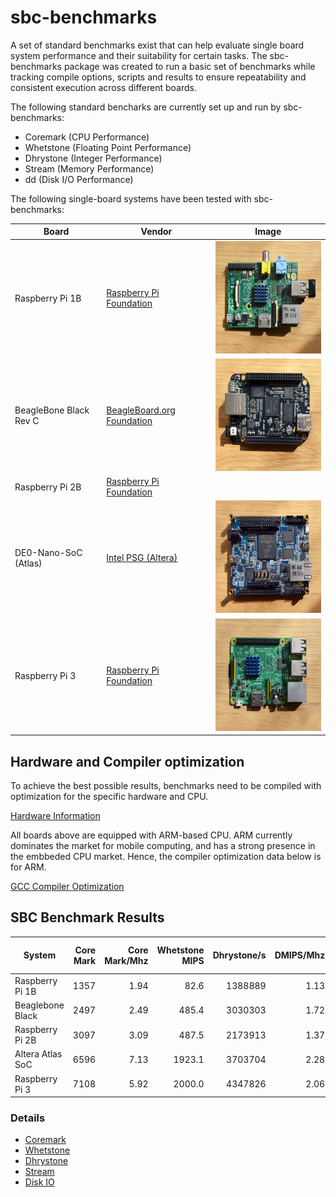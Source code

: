 # sbc-benchmarks

A set of standard benchmarks exist that can help evaluate single board system performance and their suitability for certain tasks. The sbc-benchmarks package was created to run a basic set of benchmarks while tracking compile options, scripts and results to ensure repeatability and consistent execution across different boards.

The following standard bencharks are currently set up and run by sbc-benchmarks:

- Coremark  (CPU Performance)
- Whetstone (Floating Point Performance)
- Dhrystone (Integer Performance)
- Stream    (Memory Performance)
- dd        (Disk I/O Performance)

The following single-board systems have been tested with sbc-benchmarks:

| Board                  | Vendor                    | Image |
|------------------------|---------------------------|-------|
| Raspberry Pi 1B        | <a href="https://www.raspberrypi.org/">Raspberry Pi Foundation</a> | <img src="images/raspi1.png" height="180px" width="240px"> |
| BeagleBone Black Rev C | <a href="https://beagleboard.org/">BeagleBoard.org Foundation</a>  |  <img src="images/bboard.png" height="180px" width="240px"> |
| Raspberry Pi 2B        | <a href="https://www.raspberrypi.org/">Raspberry Pi Foundation</a> | |
| DE0-Nano-SoC (Atlas)   | <a href="https://www.altera.com/">Intel PSG (Altera)</a>           | <img src="images/socfpga.png" height="180px" width="240px"> |
| Raspberry Pi 3         | <a href="https://www.raspberrypi.org/">Raspberry Pi Foundation</a> | <img src="images/raspi3.png" height="180px" width="240px"> |

## Hardware and Compiler optimization

To achieve the best possible results, benchmarks need to be compiled with optimization for the specific hardware and CPU.

[Hardware Information](hw-information.md)

All boards above are equipped with ARM-based CPU. ARM currently dominates the market for mobile computing, and has a strong presence in the embbeded CPU market. Hence, the compiler optimization data below is for ARM.

[GCC Compiler Optimization](gcc-optimization.md)

## SBC Benchmark Results

|System          |Core Mark|Core Mark/Mhz|Whetstone MIPS|Dhrystone/s|DMIPS/Mhz|Stream Copy|Stream Scale|Disk Read MB/s|Disk Write MB/s|
|----------------|-------:|-----------:|-------------:|----------:|--------:|----------:|-----------:|-------------:|--------------:|
|Raspberry Pi 1B |    1357|1.94|82.6|1388889|1.13|770.6|212.3|21.9|10.2|
|Beaglebone Black|    2497|2.49|485.4|3030303|1.72|562.7|429.3|34.8|13.1|
|Raspberry Pi 2B |    3097|3.09|487.5|2173913|1.37|1359.5|1411.6|22.4|22.0|
|Altera Atlas SoC|    6596|7.13|1923.1|3703704|2.28|935.5|1279.6|21.6|21.3|
|Raspberry Pi 3  |    7108|5.92|2000.0|4347826|2.06|2184.9|2177.3|22.8|10.5|

### Details

- [Coremark](cm-benchmark.md)
- [Whetstone](ws-benchmark.md)
- [Dhrystone](ds-benchmark.md)
- [Stream](st-benchmark.md)
- [Disk IO](io-benchmark.md)
